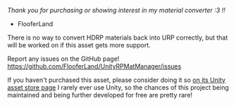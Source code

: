 _Thank you for purchasing or showing interest in my material converter :3 !!_
- FlooferLand

There is no way to convert HDRP materials back into URP correctly,
but that will be worked on if this asset gets more support.

Report any issues on the GitHub page!
https://github.com/FlooferLand/UnityRPMatManager/issues

If you haven't purchased this asset, please consider doing it so [on its Unity asset store page](https://assetstore.unity.com/packages/slug/292948)
I rarely ever use Unity, so the chances of this project being maintained and being further developed for free are pretty rare!
